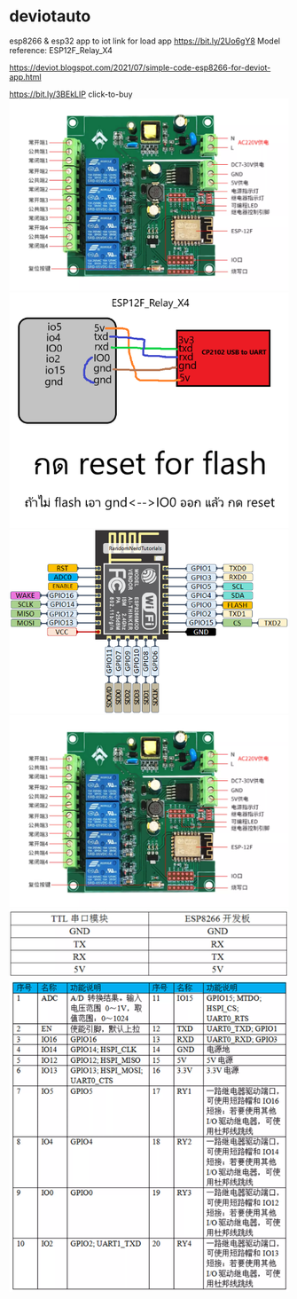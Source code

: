 # deviotauto
esp8266 &amp; esp32 app to iot
link for load app https://bit.ly/2Uo6gY8 
Model reference: ESP12F_Relay_X4 

https://deviot.blogspot.com/2021/07/simple-code-esp8266-for-deviot-app.html

https://bit.ly/3BEkLIP  click-to-buy
![](https://raw.githubusercontent.com/danger21th/deviotauto/main/esp12e-f/6f61ecf572e78c540086ea0cf93f5f3d.png_2200x2200q80.jpg)
![](https://raw.githubusercontent.com/danger21th/deviotauto/main/esp12e-f/serial.png)
![](https://raw.githubusercontent.com/danger21th/deviotauto/main/esp12e-f/ESP8266-ESP-12E-chip-pinout-gpio-pin.png)
![](https://raw.githubusercontent.com/danger21th/deviotauto/main/esp12e-f/6f61ecf572e78c540086ea0cf93f5f3d.png_2200x2200q80.jpg)
![](https://raw.githubusercontent.com/danger21th/deviotauto/main/esp12e-f/6be6bbc5833a14cb9f9727ab0aa86b19.png_2200x2200q80.jpg)
![](https://raw.githubusercontent.com/danger21th/deviotauto/main/esp12e-f/08477a6b225781c2cb9f74fddc9b4894.png_2200x2200q80.jpg)
